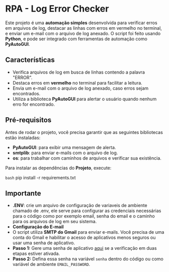 # **RPA - Log Error Checker**

Este projeto é uma **automação simples** desenvolvida para verificar erros em arquivos de log, destacar as linhas com erros em vermelho no terminal, e enviar um e-mail com o arquivo de log anexado. O script foi feito usando **Python**, e pode ser integrado com ferramentas de automação como **PyAutoGUI**.

## **Características**

- Verifica arquivos de log em busca de linhas contendo a palavra "ERROR".
- Destaca erros em **vermelho** no terminal para facilitar a leitura.
- Envia um e-mail com o arquivo de log anexado, caso erros sejam encontrados.
- Utiliza a biblioteca **PyAutoGUI** para alertar o usuário quando nenhum erro for encontrado.

## **Pré-requisitos**

Antes de rodar o projeto, você precisa garantir que as seguintes bibliotecas estão instaladas:

- **PyAutoGUI**: para exibir uma mensagem de alerta.
- **smtplib**: para enviar e-mails com o arquivo de log.
- **os**: para trabalhar com caminhos de arquivos e verificar sua existência.

Para instalar as dependências do **Projeto**, execute:

```bash```
pip install -r requirements.txt

## **Importante**
- **.ENV**: crie um arquivo de configuração de variaveis de ambiente chamado de .env, ele serve para configurar as credenciais necessárias para o código como por exemplo email, senha do email e o caminho para os arquivos de log em seu sistema.
- **Configuração do E-mail**
- O script utiliza **SMTP do Gmail** para enviar e-mails. Você precisa de uma conta do Gmail e habilitar o acesso de aplicativos menos seguros ou usar uma senha de aplicativo.
- **Passo 1:** Gere uma senha de aplicativo [aqui](https://myaccount.google.com/apppasswords) se a verificação em duas etapas estiver ativada.  
- **Passo 2:** Defina essa senha na variável `senha` dentro do código ou como variável de ambiente `EMAIL_PASSWORD`.
